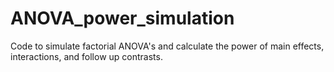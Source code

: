 # ANOVA_power_simulation
Code to simulate factorial ANOVA's and calculate the power of main effects, interactions, and follow up contrasts.
